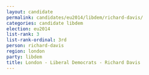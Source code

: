 ```yaml
---
layout: candidate
permalink: candidates/eu2014/libdem/richard-davis/
categories: candidate libdem
election: eu2014
list-rank: 3
list-rank-ordinal: 3rd
person: richard-davis
region: london
party: libdem
title: London - Liberal Democrats - Richard Davis
---
```

